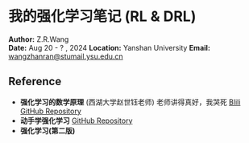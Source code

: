 # 我的强化学习笔记 (RL & DRL)

**Author:** Z.R.Wang  
**Date:** Aug 20 - ? , 2024
**Location:** Yanshan University
**Email:** [wangzhanran@stumail.ysu.edu.cn](mailto:wangzhanran@stumail.ysu.edu.cn)

## Reference

- **强化学习的数学原理** (西湖大学赵世钰老师)
  老师讲得真好，我哭死
  [Blili](https://space.bilibili.com/2044042934/channel/collectiondetail?sid=748665)
  [GitHub Repository](https://github.com/MathFoundationRL/Book-Mathematical-Foundation-of-Reinforcement-Learning)
- **动手学强化学习**
  [GitHub Repository](https://github.com/boyu-ai/Hands-on-RL)
- **强化学习(第二版)**